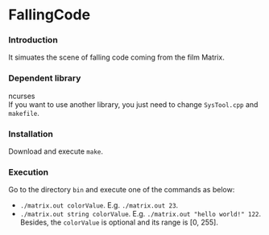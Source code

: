 FallingCode
=======================

### Introduction ###
It simuates the scene of falling code coming from the film Matrix.

### Dependent library ###
ncurses<br>
If you want to use another library, you just need to change `SysTool.cpp` and `makefile`.

### Installation ###
Download and execute `make`.

### Execution ###
Go to the directory `bin` and execute one of the commands as below:
* `./matrix.out colorValue`. E.g. `./matrix.out 23`.
* `./matrix.out string colorValue`. E.g. `./matrix.out "hello world!" 122`.
<br>Besides, the `colorValue` is optional and its range is [0, 255].
